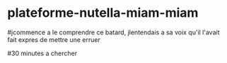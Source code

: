 # plateforme-nutella-miam-miam

#jcommence a le comprendre ce batard, jlentendais a sa voix qu'il l'avait fait expres de mettre une erruer

#30 minutes a chercher 
